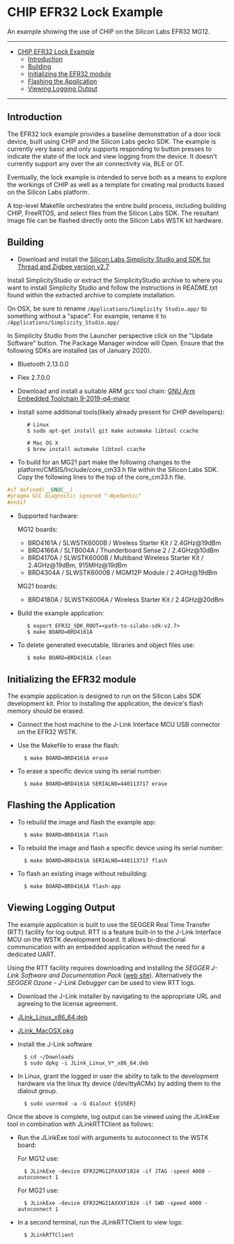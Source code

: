 # CHIP EFR32 Lock Example

An example showing the use of CHIP on the Silicon Labs EFR32 MG12.

<hr>

- [CHIP EFR32 Lock Example](#chip-efr32-lock-example)
  - [Introduction](#introduction)
  - [Building](#building)
  - [Initializing the EFR32 module](#initializing-the-efr32-module)
  - [Flashing the Application](#flashing-the-application)
  - [Viewing Logging Output](#viewing-logging-output)

<hr>

<a name="intro"></a>

## Introduction

The EFR32 lock example provides a baseline demonstration of a door lock device, built using CHIP and the Silicon Labs gecko SDK. The example is currently very basic and only supports responding
to button presses to indicate the state of the lock and view logging from the device.
It doesn't currently support any over the air connectivity via, BLE or OT.

Eventually, the lock example is intended to serve both as a means to explore the workings
of CHIP as well as a template for creating real products based on the Silicon Labs
platform.

A top-level Makefile orchestrates the entire build process, including building CHIP,
FreeRTOS, and select files from the Silicon Labs SDK.  The resultant image file can be flashed directly onto the Silicon Labs WSTK kit hardware.


<a name="building"></a>

## Building

* Download and install the [Silicon Labs Simplicity Studio and SDK for Thread and Zigbee version v2.7](https://www.silabs.com/products/development-tools/software/simplicity-studio)

Install SimplicityStudio or extract the SimplicityStudio archive to where you want to install Simplicity Studio and follow the instructions in README.txt found within the extracted archive to complete installation.

On OSX, be sure to rename `/Applications/Simplicity Studio.app/` to something without a "space". For example, rename it to `/Applications/Simplicity_Studio.app/`

In Simplicity Studio from the Launcher perspective click on the "Update Software" button.  The Package Manager window will Open.  Ensure that the following SDKs are installed (as of January 2020).

  * Bluetooth 2.13.0.0
  * Flex 2.7.0.0

* Download and install a suitable ARM gcc tool chain: [GNU Arm Embedded Toolchain 9-2019-q4-major](https://developer.arm.com/tools-and-software/open-source-software/developer-tools/gnu-toolchain/gnu-rm/downloads)

* Install some additional tools(likely already present for CHIP developers):

         # Linux
         $ sudo apt-get install git make automake libtool ccache

         # Mac OS X
         $ brew install automake libtool ccache

* To build for an MG21 part make the following changes to the platform/CMSIS/Include/core_cm33.h file within the Silicon Labs SDK.
Copy the following lines to the top of the core_cm33.h file.

```cpp
#if defined(__GNUC__)
#pragma GCC diagnostic ignored "-Wpedantic"
#endif
```

* Supported hardware:

    MG12 boards:

    - BRD4161A / SLWSTK6000B / Wireless Starter Kit / 2.4GHz@19dBm
    - BRD4166A / SLTB004A / Thunderboard Sense 2 / 2.4GHz@10dBm
    - BRD4170A / SLWSTK6000B / Multiband Wireless Starter Kit / 2.4GHz@19dBm, 915MHz@19dBm
    - BRD4304A / SLWSTK6000B / MGM12P Module / 2.4GHz@19dBm

    MG21 boards:

    - BRD4180A / SLWSTK6006A / Wireless Starter Kit / 2.4GHz@20dBm


* Build the example application:

         $ export EFR32_SDK_ROOT=<path-to-silabs-sdk-v2.7>
         $ make BOARD=BRD4161A


* To delete generated executable, libraries and object files use:

         $ make BOARD=BRD4161A clean


<a name="initializing"></a>

## Initializing the EFR32 module

The example application is designed to run on the Silicon Labs SDK development kit.  Prior to installing the application, the device's flash memory should be erased.

* Connect the host machine to the J-Link Interface MCU USB connector on the EFR32 WSTK.

* Use the Makefile to erase the flash:

        $ make BOARD=BRD4161A erase

* To erase a specific device using its serial number:

        $ make BOARD=BRD4161A SERIALNO=440113717 erase


<a name="flashing"></a>

## Flashing the Application

* To rebuild the image and flash the example app:

        $ make BOARD=BRD4161A flash

* To rebuild the image and flash a specific device using its serial number:

        $ make BOARD=BRD4161A SERIALNO=440113717 flash

* To flash an existing image without rebuilding:

        $ make BOARD=BRD4161A flash-app


<a name="view-logging"></a>

## Viewing Logging Output

The example application is built to use the SEGGER Real Time Transfer (RTT) facility for log output.  RTT is a feature built-in to the J-Link Interface MCU on the WSTK development board. It allows bi-directional communication with an embedded application without the need for a dedicated UART.

Using the RTT facility requires downloading and installing the *SEGGER J-Link Software and Documentation Pack* ([web site](https://www.segger.com/downloads/jlink#J-LinkSoftwareAndDocumentationPack)).  Alternatively the *SEGGER Ozone - J-Link Debugger* can be used to view RTT logs.

* Download the J-Link installer by navigating to the appropriate URL and agreeing to the license agreement.

 * [JLink_Linux_x86_64.deb](https://www.segger.com/downloads/jlink/JLink_Linux_x86_64.deb)
 * [JLink_MacOSX.pkg](https://www.segger.com/downloads/jlink/JLink_MacOSX.pkg)


* Install the J-Link software

        $ cd ~/Downloads
        $ sudo dpkg -i JLink_Linux_V*_x86_64.deb

* In Linux, grant the logged in user the ability to talk to the development hardware via the linux tty device (/dev/ttyACMx) by adding them to the dialout group.

        $ sudo usermod -a -G dialout ${USER}

Once the above is complete, log output can be viewed using the JLinkExe tool in combination with JLinkRTTClient as follows:

* Run the JLinkExe tool with arguments to autoconnect to the WSTK board:

    For MG12 use:

        $ JLinkExe -device EFR32MG12PXXXF1024 -if JTAG -speed 4000 -autoconnect 1

    For MG21 use:

        $ JLinkExe -device EFR32MG21AXXXF1024 -if SWD -speed 4000 -autoconnect 1

* In a second terminal, run the JLinkRTTClient to view logs:

        $ JLinkRTTClient